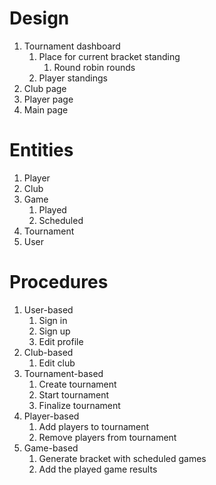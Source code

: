 

# Design

1. Tournament dashboard
    1. Place for current bracket standing
        1. Round robin rounds
    2. Player standings
2. Club page
3. Player page
4. Main page 

# Entities

1. Player
2. Club
3. Game
    1. Played
    2. Scheduled
4. Tournament
5. User

# Procedures

1. User-based 
    1. Sign in
    2. Sign up
    3. Edit profile
2. Club-based
    1. Edit club
3. Tournament-based
    1. Create tournament
    2. Start tournament
    3. Finalize tournament
4. Player-based
    1. Add players to tournament
    2. Remove players from tournament
5. Game-based
    1. Generate bracket with scheduled games
    2. Add the played game results


